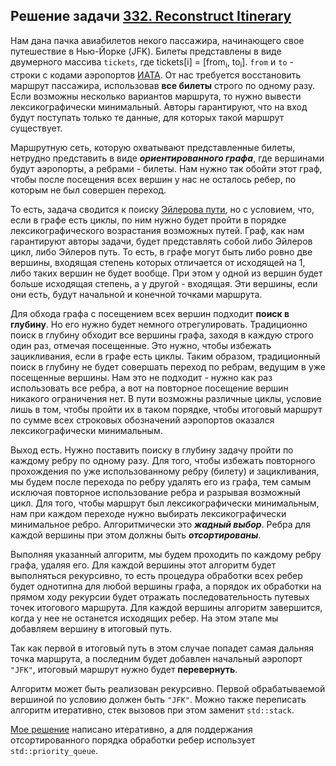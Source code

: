 ## Решение задачи [332. Reconstruct Itinerary](https://leetcode.com/problems/reconstruct-itinerary/)

Нам дана пачка авиабилетов некого пассажира, начинающего свое путешествие в Нью-Йорке (JFK). Билеты представлены в виде двумерного массива `tickets`, где tickets\[i\] = \[from<sub>i</sub>, to<sub>i</sub>\]. `from` и `to` - строки с кодами аэропортов [ИАТА](https://ru.wikipedia.org/wiki/Код_аэропорта_ИАТА). От нас требуется восстановить маршрут пассажира, использовав **все билеты** строго по одному разу. Если возможны несколько вариантов маршрута, то нужно вывести лексикографически минимальный. Авторы гарантируют, что на вход будут поступать только те данные, для которых такой маршрут существует.

Маршрутную сеть, которую охватывают представленные билеты, нетрудно представить в виде ***ориентированного графа***, где вершинами будут аэропорты, а ребрами - билеты. Нам нужно так обойти этот граф, чтобы после посещения всех вершин у нас не осталось ребер, по которым не был совершен переход.

То есть, задача сводится к поиску [Эйлерова пути](https://ru.wikipedia.org/wiki/Эйлеров_цикл), но с условием, что, если в графе есть циклы, по ним нужно будет пройти в порядке лексикографического возрастания возможных путей. Граф, как нам гарантируют авторы задачи, будет представлять собой либо Эйлеров цикл, либо Эйлеров путь. То есть, в графе могут быть либо ровно две вершины, входящая степень которых отличается от исходящей на 1, либо таких вершин не будет вообще. При этом у одной из вершин будет больше исходящая степень, а у другой - входящая. Эти вершины, если они есть, будут начальной и конечной точками маршрута.

Для обхода графа с посещением всех вершин подходит **поиск в глубину**. Но его нужно будет немного отрегулировать. Традиционно поиск в глубину обходит все вершины графа, заходя в каждую строго один раз, отмечая посещенные. Это нужно, чтобы избежать зацикливания, если в графе есть циклы. Таким образом, традиционный поиск в глубину не будет совершать переход по ребрам, ведущим в уже посещенные вершины. Нам это не подходит - нужно как раз использовать все ребра, а вот на повторное посещение вершин никакого ограничения нет. В пути возможны различные циклы, условие лишь в том, чтобы пройти их в таком порядке, чтобы итоговый маршрут по сумме всех строковых обозначений аэропортов оказался лексикографически минимальным. 

Выход есть. Нужно поставить поиску в глубину задачу пройти по каждому ребру по одному разу. Для того, чтобы избежать повторного прохождения по уже использованному ребру (билету) и зацикливания, мы будем после перехода по ребру удалять его из графа, тем самым исключая повторное использование ребра и разрывая возможный цикл. Для того, чтобы маршрут был лексикографически минимальным, нам при каждом переходе нужно выбирать лексикографически минимальное ребро. Алгоритмически это ***жадный выбор***. Ребра для каждой вершины при этом должны быть ***отсортированы***.

Выполняя указанный алгоритм, мы будем проходить по каждому ребру графа, удаляя его. Для каждой вершины этот алгоритм будет выполняться рекурсивно, то есть процедура обработки всех ребер будет однотипна для любой вершины графа, а порядок их обработки на прямом ходу рекурсии будет отражать последовательность путевых точек итогового маршрута. Для каждой вершины алгоритм завершится, когда у нее не останется исходящих ребер. На этом этапе мы добавляем вершину в итоговый путь.

Так как первой в итоговый путь в этом случае попадет самая дальняя точка маршрута, а последним будет добавлен начальный аэропорт `"JFK"`, итоговый маршрут нужно будет **перевернуть**.

Алгоритм может быть реализован рекурсивно. Первой обрабатываемой вершиной по условию должен быть `"JFK"`. Можно также переписать алгоритм итеративно, стек вызовов при этом заменит `std::stack`.

[Мое решение](solution.cpp) написано итеративно, а для поддержания отсортированного порядка обработки ребер использует `std::priority_queue`.